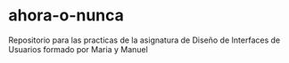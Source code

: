 # ahora-o-nunca
Repositorio para las practicas de la asignatura de Diseño de Interfaces de Usuarios formado por Maria y Manuel
